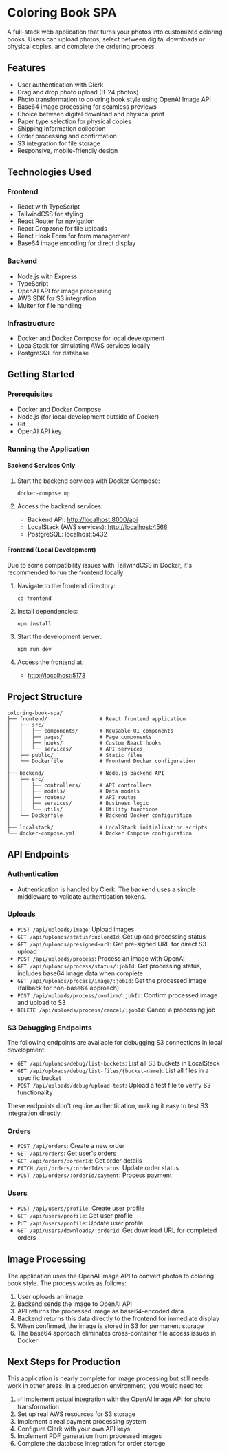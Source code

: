 # Coloring Book SPA

A full-stack web application that turns your photos into customized coloring books. Users can upload photos, select between digital downloads or physical copies, and complete the ordering process.

## Features

- User authentication with Clerk
- Drag and drop photo upload (8-24 photos)
- Photo transformation to coloring book style using OpenAI Image API
- Base64 image processing for seamless previews
- Choice between digital download and physical print
- Paper type selection for physical copies
- Shipping information collection
- Order processing and confirmation
- S3 integration for file storage
- Responsive, mobile-friendly design

## Technologies Used

### Frontend

- React with TypeScript
- TailwindCSS for styling
- React Router for navigation
- React Dropzone for file uploads
- React Hook Form for form management
- Base64 image encoding for direct display

### Backend

- Node.js with Express
- TypeScript
- OpenAI API for image processing
- AWS SDK for S3 integration
- Multer for file handling

### Infrastructure

- Docker and Docker Compose for local development
- LocalStack for simulating AWS services locally
- PostgreSQL for database

## Getting Started

### Prerequisites

- Docker and Docker Compose
- Node.js (for local development outside of Docker)
- Git
- OpenAI API key

### Running the Application

#### Backend Services Only

1. Start the backend services with Docker Compose:

   ```
   docker-compose up
   ```

2. Access the backend services:
   - Backend API: <http://localhost:8000/api>
   - LocalStack (AWS services): <http://localhost:4566>
   - PostgreSQL: localhost:5432

#### Frontend (Local Development)

Due to some compatibility issues with TailwindCSS in Docker, it's recommended to run the frontend locally:

1. Navigate to the frontend directory:

   ```
   cd frontend
   ```

2. Install dependencies:

   ```
   npm install
   ```

3. Start the development server:

   ```
   npm run dev
   ```

4. Access the frontend at:
   - <http://localhost:5173>

## Project Structure

```
coloring-book-spa/
├── frontend/                 # React frontend application
│   ├── src/
│   │   ├── components/       # Reusable UI components
│   │   ├── pages/            # Page components
│   │   ├── hooks/            # Custom React hooks
│   │   └── services/         # API services
│   ├── public/               # Static files
│   └── Dockerfile            # Frontend Docker configuration
│
├── backend/                  # Node.js backend API
│   ├── src/
│   │   ├── controllers/      # API controllers
│   │   ├── models/           # Data models
│   │   ├── routes/           # API routes
│   │   ├── services/         # Business logic
│   │   └── utils/            # Utility functions
│   └── Dockerfile            # Backend Docker configuration
│
├── localstack/               # LocalStack initialization scripts
└── docker-compose.yml        # Docker Compose configuration
```

## API Endpoints

### Authentication

- Authentication is handled by Clerk. The backend uses a simple middleware to validate authentication tokens.

### Uploads

- `POST /api/uploads/image`: Upload images
- `GET /api/uploads/status/:uploadId`: Get upload processing status
- `GET /api/uploads/presigned-url`: Get pre-signed URL for direct S3 upload
- `POST /api/uploads/process`: Process an image with OpenAI
- `GET /api/uploads/process/status/:jobId`: Get processing status, includes base64 image data when complete
- `GET /api/uploads/process/image/:jobId`: Get the processed image (fallback for non-base64 approach)
- `POST /api/uploads/process/confirm/:jobId`: Confirm processed image and upload to S3
- `DELETE /api/uploads/process/cancel/:jobId`: Cancel a processing job

### S3 Debugging Endpoints

The following endpoints are available for debugging S3 connections in local development:

- `GET /api/uploads/debug/list-buckets`: List all S3 buckets in LocalStack
- `GET /api/uploads/debug/list-files/{bucket-name}`: List all files in a specific bucket
- `POST /api/uploads/debug/upload-test`: Upload a test file to verify S3 functionality

These endpoints don't require authentication, making it easy to test S3 integration directly.

### Orders

- `POST /api/orders`: Create a new order
- `GET /api/orders`: Get user's orders
- `GET /api/orders/:orderId`: Get order details
- `PATCH /api/orders/:orderId/status`: Update order status
- `POST /api/orders/:orderId/payment`: Process payment

### Users

- `POST /api/users/profile`: Create user profile
- `GET /api/users/profile`: Get user profile
- `PUT /api/users/profile`: Update user profile
- `GET /api/users/downloads/:orderId`: Get download URL for completed orders

## Image Processing

The application uses the OpenAI Image API to convert photos to coloring book style. The process works as follows:

1. User uploads an image
2. Backend sends the image to OpenAI API
3. API returns the processed image as base64-encoded data
4. Backend returns this data directly to the frontend for immediate display
5. When confirmed, the image is stored in S3 for permanent storage
6. The base64 approach eliminates cross-container file access issues in Docker

## Next Steps for Production

This application is nearly complete for image processing but still needs work in other areas. In a production environment, you would need to:

1. ✅ Implement actual integration with the OpenAI Image API for photo transformation
2. Set up real AWS resources for S3 storage
3. Implement a real payment processing system
4. Configure Clerk with your own API keys
5. Implement PDF generation from processed images
6. Complete the database integration for order storage
